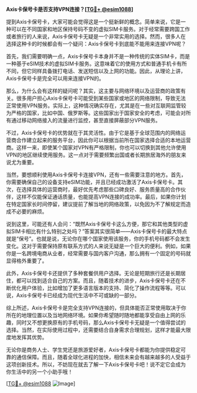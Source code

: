 **Axis卡保号卡是否支持VPN连接？[[TG💪+ @esim1088](https://t.me/s/esim1088)]**

提到Axis卡保号卡，大家可能会觉得这是一个挺新鲜的概念。简单来说，它是一种可以在不同国家和地区保持号码不变的虚拟SIM卡服务。对于经常需要跨国工作或者旅行的人来说，Axis卡保号卡无疑是一个非常实用的选择。然而，很多人在选择这种卡的时候都会有一个疑问：Axis卡保号卡到底能不能用来连接VPN呢？

首先，我们需要明确一点，Axis卡保号卡本身并不是一种传统的实体SIM卡，而是一种基于eSIM技术的虚拟SIM卡服务。这意味着它的使用方式和普通手机卡有所不同，但它同样具备拨打电话、发送短信以及上网的功能。因此，从理论上讲，Axis卡保号卡是完全可以用来连接VPN的。

那么，为什么会有这样的疑问呢？其实，这主要与网络环境以及运营商的政策有关。很多用户担心Axis卡保号卡可能受到某些国家或地区的网络限制，导致无法正常使用VPN服务。实际上，这种情况确实存在，尤其是在一些对互联网监管较为严格的国家，比如中国、俄罗斯等。这些国家出于国家安全的考虑，可能会对所有通过移动网络接入的流量进行监控，甚至直接屏蔽部分VPN服务。

不过，Axis卡保号卡的优势就在于其灵活性。由于它是基于全球范围内的网络运营商合作建立起来的服务平台，因此你可以根据当前所在国家选择合适的本地运营商。这样一来，即使某个国家对VPN有严格限制，你也可以切换到其他允许使用VPN的地区继续使用服务。这一点对于需要频繁出国或者长期旅居海外的朋友来说尤为重要。

当然，要想顺利使用Axis卡保号卡连接VPN，还有一些需要注意的地方。首先，你需要确保自己的设备支持eSIM功能，并且已经成功激活了Axis卡保号卡。其次，在选择具体的运营商时，最好优先考虑那些口碑良好、服务质量高的合作伙伴，这样不仅能保证通话质量，也能提高VPN连接的成功率。最后，如果你计划在特定国家长时间停留，建议提前了解当地的网络政策，以免因为不了解规定而造成不必要的麻烦。

说到这里，可能还有人会问：“既然Axis卡保号卡这么方便，那它和其他类型的虚拟SIM卡相比有什么特别之处吗？”答案其实很简单——Axis卡保号卡的最大特点就是“保号”。也就是说，无论你在哪个国家使用该服务，你的手机号码都不会发生变化。这对于需要保持原有联系方式的人来说无疑是一个巨大的便利。例如，如果你是一名跨境电商从业者，经常需要与国内客户沟通，那么拥有一个固定的号码就显得格外重要了。

此外，Axis卡保号卡还提供了多种套餐供用户选择。无论是短期旅行还是长期居住，都可以找到适合自己的方案。而且，随着技术的进步，Axis卡保号卡还在不断优化用户体验，比如增加了更多语言版本的支持、简化了操作流程等等。可以说，Axis卡保号卡已经成为现代生活中不可或缺的一部分。

综上所述，Axis卡保号卡是完全支持VPN连接的，但具体能否正常使用取决于你所在的地理位置以及当地网络环境。如果你希望随时随地都能享受自由上网的乐趣，同时又不想更换原有的手机号码，那么Axis卡保号卡无疑是一个值得尝试的选择。当然，在实际使用过程中，还需要结合自身需求合理规划，这样才能最大限度地发挥其优势。

无论你是商务人士、学生党还是旅游爱好者，Axis卡保号卡都能为你提供稳定可靠的通信保障。而且，随着全球化进程的加快，相信未来会有越来越多的人受益于这项创新技术。所以，不妨现在就去了解一下Axis卡保号卡吧！说不定它会成为你生活中的另一个小助手哦！

[[TG💪+ @esim1088](https://t.me/s/esim1088) ![Image](https://i.postimg.cc/4NQfJmqS/Snipaste-2025-05-13-00-14-12.png)]